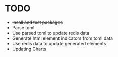 # TODO
 - ~~Insall and test packages~~
 - Parse toml
 - Use parsed toml to update redis data
 - Generate html element indicators from toml data
 - Use redis data to update generated elements
 - Updating Charts
